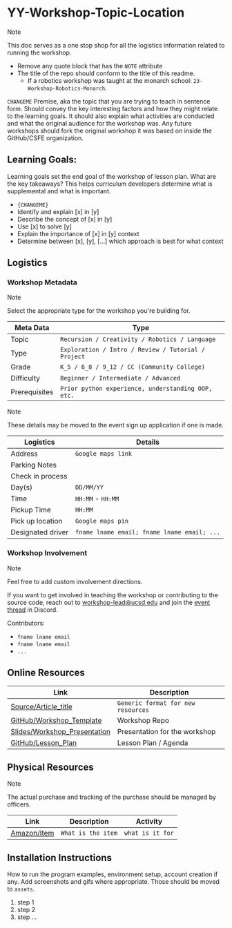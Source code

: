 # YY-Workshop-Topic-Location

> [!NOTE] 
> This doc serves as a one stop shop for all the logistics information 
> related to running the workshop.
> - Remove any quote block that has the `NOTE` attribute
> - The title of the repo should conform to the title of this readme. 
>   - If a robotics workshop was taught at the monarch school: `23-Workshop-Robotics-Monarch`.

`CHANGEME` Premise, aka the topic that you are trying to teach in sentence form. Should
convey the key interesting factors and how they might relate to the learning
goals. It should also explain what activities are conducted and what the 
original audience for the workshop was. Any future workshops should fork the
original workshop it was based on inside the GitHub/CSFE organization.

## Learning Goals:

Learning goals set the end goal of the workshop of lesson plan. What are the key
takeaways? This helps curriculum developers determine what is supplemental and 
what is important.

- `{CHANGEME}`
- Identify and explain [x] in [y]
- Describe the concept of [x] in [y]
- Use [x] to solve [y]
- Explain the importance of [x] in [y] context
- Determine between [x], [y], [...] which approach is best for what context

## Logistics

### Workshop Metadata

> [!NOTE]
> Select the appropriate type for the workshop you're building for.

| Meta Data | Type |
| --- | --- |
| Topic | `Recursion / Creativity / Robotics / Language` |
| Type | `Exploration / Intro / Review / Tutorial / Project` |
| Grade | `K_5 / 6_8 / 9_12 / CC (Community College)` |
| Difficulty | `Beginner / Intermediate / Advanced` |
| Prerequisites | `Prior python experience, understanding OOP, etc.` |

> [!NOTE]
> These details may be moved to the event sign up application if one is made.

| Logistics | Details |
| --- | --- |
| Address | `Google maps link` |
| Parking Notes |  |
| Check in process | |
| Day(s) | `DD/MM/YY` |
| Time | `HH:MM` - `HH:MM` |
| Pickup Time | `HH:MM` |
| Pick up location | `Google maps pin` |
| Designated driver | `fname lname email; fname lname email; ...` |


### Workshop Involvement

> [!NOTE]
> Feel free to add custom involvement directions.

If you want to get involved in teaching the workshop or contributing to the 
source code, reach out to [workshop-lead@ucsd.edu]() and join the 
[event thread]() in Discord.

Contributors:
- `fname lname email`
- `fname lname email`
- `...`

## Online Resources

| Link | Description |
| --- | --- |
| [Source/Article_title]() | `Generic format for new resources` |
| [GitHub/Workshop_Template](https://github.com/CS-foreach/Workshop-Template/tree/main) | Workshop Repo |
| [Slides/Workshop_Presentation]() | Presentation for the workshop |
| [GitHub/Lesson_Plan]() | Lesson Plan / Agenda |

## Physical Resources 

> [!NOTE] 
> The actual purchase and tracking of the purchase should be managed by officers.
 
| Link | Description | Activity |
| --- | --- | --- |
| [Amazon/Item]() | `What is the item` | `what is it for` |


## Installation Instructions

How to run the program examples, environment setup, account creation if any.
Add screenshots and gifs where appropriate. Those should be moved to `assets`.

1. step 1
2. step 2
3. step ...